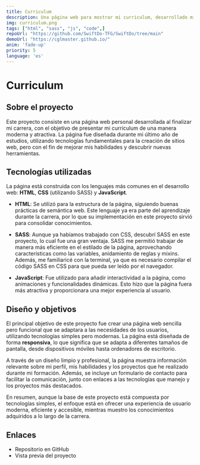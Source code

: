 ```yaml
---
title: Curriculum
description: Una página web para mostrar mi curriculum, desarrollado mientras se realizaba la carrera, con lo básico para mejorar las tecnologías aprendidas y descubrir nuevas como SASS.
img: curriculum.png
tags: ["html", "sass", "js", "code",]
repoUrl: "https://github.com/SwiftDo-TFG/SwiftDo/tree/main"
demoUrl: "https://cglmaster.github.io/"
anim: 'fade-up'
priority: 5
language: 'es'
---
```


# Curriculum

## Sobre el proyecto
Este proyecto consiste en una página web personal desarrollada al finalizar mi carrera, con el objetivo de presentar mi currículum de una manera moderna y atractiva. La página fue diseñada durante mi último año de estudios, utilizando tecnologías fundamentales para la creación de sitios web, pero con el fin de mejorar mis habilidades y descubrir nuevas herramientas.

## Tecnologías utilizadas
La página está construida con los lenguajes más comunes en el desarrollo web: **HTML**, **CSS** (utilizando SASS) y **JavaScript**.

- **HTML**: Se utilizó para la estructura de la página, siguiendo buenas prácticas de semántica web. Este lenguaje ya era parte del aprendizaje durante la carrera, por lo que su implementación en este proyecto sirvió para consolidar conocimientos.

- **SASS**: Aunque ya habíamos trabajado con CSS, descubrí SASS en este proyecto, lo cual fue una gran ventaja. SASS me permitió trabajar de manera más eficiente en el estilado de la página, aprovechando características como las variables, anidamiento de reglas y mixins. Además, me familiaricé con la terminal, ya que es necesario compilar el código SASS en CSS para que pueda ser leído por el navegador.

- **JavaScript**: Fue utilizado para añadir interactividad a la página, como animaciones y funcionalidades dinámicas. Esto hizo que la página fuera más atractiva y proporcionara una mejor experiencia al usuario.

## Diseño y objetivos
El principal objetivo de este proyecto fue crear una página web sencilla pero funcional que se adaptara a las necesidades de los usuarios, utilizando tecnologías simples pero modernas. La página está diseñada de forma **responsiva**, lo que significa que se adapta a diferentes tamaños de pantalla, desde dispositivos móviles hasta ordenadores de escritorio.

A través de un diseño limpio y profesional, la página muestra información relevante sobre mi perfil, mis habilidades y los proyectos que he realizado durante mi formación. Además, se incluye un formulario de contacto para facilitar la comunicación, junto con enlaces a las tecnologías que manejo y los proyectos más destacados.

En resumen, aunque la base de este proyecto está compuesta por tecnologías simples, el enfoque está en ofrecer una experiencia de usuario moderna, eficiente y accesible, mientras muestro los conocimientos adquiridos a lo largo de la carrera.

## Enlaces
- Repositorio en GitHub
- Vista previa del proyecto

